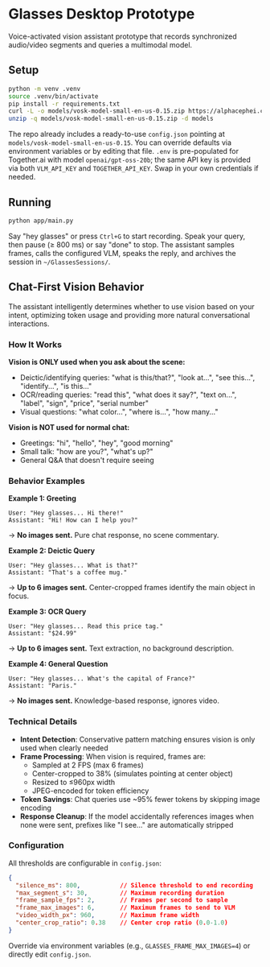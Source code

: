 # Glasses Desktop Prototype

Voice-activated vision assistant prototype that records synchronized audio/video segments and queries a multimodal model.

## Setup

```bash
python -m venv .venv
source .venv/bin/activate
pip install -r requirements.txt
curl -L -o models/vosk-model-small-en-us-0.15.zip https://alphacephei.com/vosk/models/vosk-model-small-en-us-0.15.zip
unzip -q models/vosk-model-small-en-us-0.15.zip -d models
```

The repo already includes a ready-to-use `config.json` pointing at `models/vosk-model-small-en-us-0.15`. You can override defaults via environment variables or by editing that file. `.env` is pre-populated for Together.ai with model `openai/gpt-oss-20b`; the same API key is provided via both `VLM_API_KEY` and `TOGETHER_API_KEY`. Swap in your own credentials if needed.

## Running

```bash
python app/main.py
```

Say "hey glasses" or press `Ctrl+G` to start recording. Speak your query, then pause (≥ 800 ms) or say "done" to stop. The assistant samples frames, calls the configured VLM, speaks the reply, and archives the session in `~/GlassesSessions/`.

## Chat-First Vision Behavior

The assistant intelligently determines whether to use vision based on your intent, optimizing token usage and providing more natural conversational interactions.

### How It Works

**Vision is ONLY used when you ask about the scene:**
- Deictic/identifying queries: "what is this/that?", "look at...", "see this...", "identify...", "is this..."
- OCR/reading queries: "read this", "what does it say?", "text on...", "label", "sign", "price", "serial number"
- Visual questions: "what color...", "where is...", "how many..."

**Vision is NOT used for normal chat:**
- Greetings: "hi", "hello", "hey", "good morning"
- Small talk: "how are you?", "what's up?"
- General Q&A that doesn't require seeing

### Behavior Examples

**Example 1: Greeting**
```
User: "Hey glasses... Hi there!"
Assistant: "Hi! How can I help you?"
```
→ **No images sent.** Pure chat response, no scene commentary.

**Example 2: Deictic Query**
```
User: "Hey glasses... What is that?"
Assistant: "That's a coffee mug."
```
→ **Up to 6 images sent.** Center-cropped frames identify the main object in focus.

**Example 3: OCR Query**
```
User: "Hey glasses... Read this price tag."
Assistant: "$24.99"
```
→ **Up to 6 images sent.** Text extraction, no background description.

**Example 4: General Question**
```
User: "Hey glasses... What's the capital of France?"
Assistant: "Paris."
```
→ **No images sent.** Knowledge-based response, ignores video.

### Technical Details

- **Intent Detection**: Conservative pattern matching ensures vision is only used when clearly needed
- **Frame Processing**: When vision is required, frames are:
  - Sampled at 2 FPS (max 6 frames)
  - Center-cropped to 38% (simulates pointing at center object)
  - Resized to ≤960px width
  - JPEG-encoded for token efficiency
- **Token Savings**: Chat queries use ~95% fewer tokens by skipping image encoding
- **Response Cleanup**: If the model accidentally references images when none were sent, prefixes like "I see..." are automatically stripped

### Configuration

All thresholds are configurable in `config.json`:
```json
{
  "silence_ms": 800,           // Silence threshold to end recording
  "max_segment_s": 30,         // Maximum recording duration
  "frame_sample_fps": 2,       // Frames per second to sample
  "frame_max_images": 6,       // Maximum frames to send to VLM
  "video_width_px": 960,       // Maximum frame width
  "center_crop_ratio": 0.38    // Center crop ratio (0.0-1.0)
}
```

Override via environment variables (e.g., `GLASSES_FRAME_MAX_IMAGES=4`) or directly edit `config.json`.
